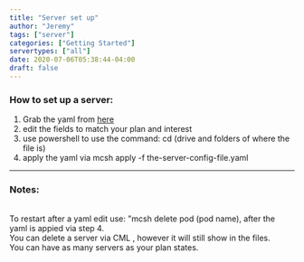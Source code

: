 ```yaml
---
title: "Server set up"
author: "Jeremy"
tags: ["server"]
categories: ["Getting Started"]
servertypes: ["all"]
date: 2020-07-06T05:38:44-04:00
draft: false
---
```


### How to set up a server:
1. Grab the yaml from [here](https://github.com/mcserverhosting-net/mc-operator/blob/master/deploy/examples/server.yaml)
2. edit the fields to match your plan and interest 
3. use powershell to use the command: cd (drive and folders of  where the file is)
4. apply the yaml via mcsh apply -f the-server-config-file.yaml


---
### Notes:
<br>  To restart after a yaml edit use: "mcsh delete pod (pod name), after the yaml is appied via step 4.
<br> You can delete a server via CML , however it will still show in the files.
<br> You can have as many servers as your plan states.
<br>